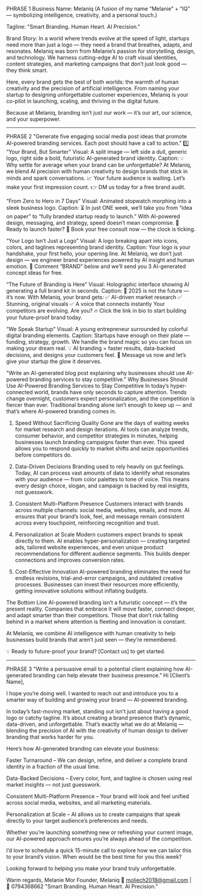 PHRASE 1
Business Name: Melaniq
(A fusion of my name “Melanie” + “IQ” — symbolizing intelligence, creativity, and a personal touch.)

Tagline:
"Smart Branding. Human Heart. AI Precision."

Brand Story:
In a world where trends evolve at the speed of light, startups need more than just a logo — they need a brand that breathes, adapts, and resonates. Melaniq was born from Melanie’s passion for storytelling, design, and technology. We harness cutting-edge AI to craft visual identities, content strategies, and marketing campaigns that don’t just look good — they think smart.

Here, every brand gets the best of both worlds: the warmth of human creativity and the precision of artificial intelligence. From naming your startup to designing unforgettable customer experiences, Melaniq is your co-pilot in launching, scaling, and thriving in the digital future.

Because at Melaniq, branding isn’t just our work — it’s our art, our science, and your superpower.

---

PHRASE 2
 "Generate five engaging social media post ideas that promote AI-powered branding services. Each post should have a call to action."
1️⃣ “Your Brand, But Smarter”
Visual: A split image — left side a dull, generic logo, right side a bold, futuristic AI-generated brand identity.
Caption:
💡 Why settle for average when your brand can be unforgettable?
At Melaniq, we blend AI precision with human creativity to design brands that stick in minds and spark conversations.
📈 Your future audience is waiting. Let’s make your first impression count.
👉 DM us today for a free brand audit.

 “From Zero to Hero in 7 Days”
Visual: Animated stopwatch morphing into a sleek business logo.
Caption:
⏳ In just ONE week, we’ll take you from “idea on paper” to “fully branded startup ready to launch.”
With AI-powered design, messaging, and strategy, speed doesn’t mean compromise.
🚀 Ready to launch faster?
📩 Book your free consult now — the clock is ticking.

“Your Logo Isn’t Just a Logo”
Visual: A logo breaking apart into icons, colors, and taglines representing brand identity.
Caption:
Your logo is your handshake, your first hello, your opening line.
At Melaniq, we don’t just design — we engineer brand experiences powered by AI insight and human emotion.
💬 Comment “BRAND” below and we’ll send you 3 AI-generated concept ideas for free.

 “The Future of Branding is Here”
Visual: Holographic interface showing AI generating a full brand kit in seconds.
Caption:
📌 2025 is not the future — it’s now.
With Melaniq, your brand gets:
✅ AI-driven market research
✅ Stunning, original visuals
✅ A voice that connects instantly
Your competitors are evolving. Are you?
🔥 Click the link in bio to start building your future-proof brand today.

 “We Speak Startup”
Visual: A young entrepreneur surrounded by colorful digital branding elements.
Caption:
Startups have enough on their plate — funding, strategy, growth.
We handle the brand magic so you can focus on making your dream real.
💡 AI branding = faster results, data-backed decisions, and designs your customers feel.
🎯 Message us now and let’s give your startup the glow it deserves.

 "Write an AI-generated blog post explaining why businesses should use AI-powered branding services to stay competitive." 
Why Businesses Should Use AI-Powered Branding Services to Stay Competitive
In today’s hyper-connected world, brands have only seconds to capture attention. Trends change overnight, customers expect personalization, and the competition is fiercer than ever. Traditional branding alone isn’t enough to keep up — and that’s where AI-powered branding comes in.

1. Speed Without Sacrificing Quality
Gone are the days of waiting weeks for market research and design iterations. AI tools can analyze trends, consumer behavior, and competitor strategies in minutes, helping businesses launch branding campaigns faster than ever. This speed allows you to respond quickly to market shifts and seize opportunities before competitors do.

2. Data-Driven Decisions
Branding used to rely heavily on gut feelings. Today, AI can process vast amounts of data to identify what resonates with your audience — from color palettes to tone of voice. This means every design choice, slogan, and campaign is backed by real insights, not guesswork.

3. Consistent Multi-Platform Presence
Customers interact with brands across multiple channels: social media, websites, emails, and more. AI ensures that your brand’s look, feel, and message remain consistent across every touchpoint, reinforcing recognition and trust.

4. Personalization at Scale
Modern customers expect brands to speak directly to them. AI enables hyper-personalization — creating targeted ads, tailored website experiences, and even unique product recommendations for different audience segments. This builds deeper connections and improves conversion rates.

5. Cost-Effective Innovation
AI-powered branding eliminates the need for endless revisions, trial-and-error campaigns, and outdated creative processes. Businesses can invest their resources more efficiently, getting innovative solutions without inflating budgets.

The Bottom Line
AI-powered branding isn’t a futuristic concept — it’s the present reality. Companies that embrace it will move faster, connect deeper, and adapt smarter than their competitors. Those that don’t risk falling behind in a market where attention is fleeting and innovation is constant.

At Melaniq, we combine AI intelligence with human creativity to help businesses build brands that aren’t just seen — they’re remembered.

💡 Ready to future-proof your brand? [Contact us] to get started.

---

PHRASE 3
"Write a persuasive email to a potential client explaining how AI-generated branding can help elevate their business presence."
Hi [Client’s Name],

I hope you’re doing well. I wanted to reach out and introduce you to a smarter way of building and growing your brand — AI-powered branding.

In today’s fast-moving market, standing out isn’t just about having a good logo or catchy tagline. It’s about creating a brand presence that’s dynamic, data-driven, and unforgettable. That’s exactly what we do at Melaniq — blending the precision of AI with the creativity of human design to deliver branding that works harder for you.

Here’s how AI-generated branding can elevate your business:

Faster Turnaround – We can design, refine, and deliver a complete brand identity in a fraction of the usual time.

Data-Backed Decisions – Every color, font, and tagline is chosen using real market insights — not just guesswork.

Consistent Multi-Platform Presence – Your brand will look and feel unified across social media, websites, and all marketing materials.

Personalization at Scale – AI allows us to create campaigns that speak directly to your target audience’s preferences and needs.

Whether you’re launching something new or refreshing your current image, our AI-powered approach ensures you’re always ahead of the competition.

I’d love to schedule a quick 15-minute call to explore how we can tailor this to your brand’s vision. When would be the best time for you this week?

Looking forward to helping you make your brand truly unforgettable.

Warm regards,
Melanie Mor
Founder, Melaniq
📧 moliech2018@gmail.com | 📱 0794368662
"Smart Branding. Human Heart. AI Precision."
